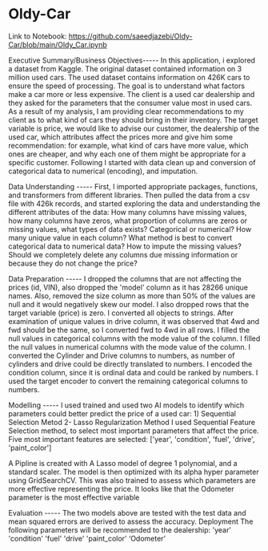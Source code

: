 # Oldy-Car

Link to Notebook: https://github.com/saeedjazebi/Oldy-Car/blob/main/Oldy_Car.ipynb

Executive Summary/Business Objectives-----
In this application, i explored a dataset from Kaggle. The original dataset contained information on 3 million used cars. The used dataset contains information on 426K cars to ensure the speed of processing. The goal is to understand what factors make a car more or less expensive. 
The client is a used car dealership and they asked for the parameters that the consumer value most in used cars. As a result of my analysis, I am providing clear recommendations to my client as to what kind of cars they should bring in their inventory.
The target variable is price, we would like to advise our customer, the dealership of the used car, which attributes affect the prices more and give him some recommendation: for example, what kind of cars have more value, which ones are cheaper, and why each one of them might be appropriate for a specific customer. Following I started with data clean up and conversion of categorical data to numerical (encoding), and imputation.

Data Understanding -----
First, I imported appropriate packages, functions, and transformers from different libraries. Then pulled the data from a csv file with 426k records, and started exploring the data and understanding the different attributes of the data: How many columns have missing values, how many columns have zeros, what proportion of columns are zeros or missing values, what types of data exists? Categorical or numerical? How many unique value in each column? What method is best to convert categorical data to numerical data? How to impute the missing values? Should we completely delete any columns due missing information or because they do not change the price?

Data Preparation -----
I dropped the columns that are not affecting the prices (id, VIN), also dropped the 'model' column as it has 28266 unique names. Also, removed the size column as more than 50% of the values are null and it would negatively skew our model. I also dropped rows that the target variable (price) is zero. 
I converted all objects to strings.
After examination of unique values in drive column, it was observed that 4wd and fwd should be the same, so I converted fwd to 4wd in all rows. 
I filled the null values in categorical columns with the mode value of the column.
I filled the null values in numerical columns with the mode value of the column.
I converted the Cylinder and Drive columns to numbers, as number of cylinders and drive could be directly translated to numbers. 
I encoded the condition column, since it is ordinal data and could be ranked by numbers.
I used the target encoder to convert the remaining categorical columns to numbers. 

Modelling -----
I used trained and used two AI models to identify which parameters could better predict the price of a used car: 1) Sequential Selection Metod 2- Lasso Regularization Method
I used Sequential Feature Selection method, to select most important parameters that affect the price. Five most important features are selected: 
['year', 'condition', 'fuel', 'drive', 'paint_color']

A Pipline is created with A Lasso model of degree 1 polynomial, and a standard scaler. The model is then optimized with its alpha hyper parameter using GridSearchCV.  This was also trained to assess which parameters are more effective representing the price. It looks like that the Odometer parameter is the most effective variable 

Evaluation -----
The two models above are tested with the test data and mean squared errors are derived to assess the accuracy. 
Deployment
The following parameters will be recommended to the dealership:
'year'
'condition'
'fuel'
'drive'
'paint_color'
‘Odometer’
